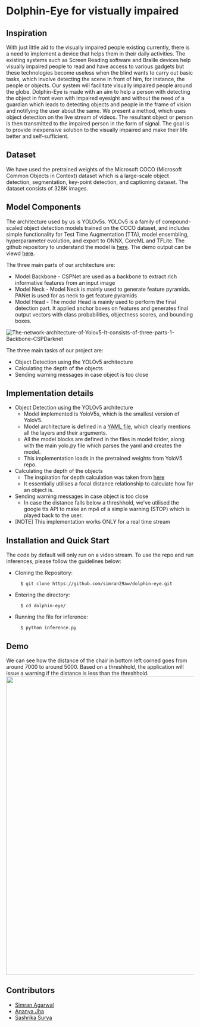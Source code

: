 # Dolphin-Eye for vistually impaired

## Inspiration
With just little aid to the visually impaired people existing currently, there is a need to implement a device that helps them in their daily activities. The existing systems such as Screen Reading software and Braille devices help visually impaired people to read and have access to various gadgets but these technologies become useless when the blind wants to carry out basic tasks, which involve detecting the scene in front of him, for instance, the people or objects. Our system will facilitate visually impaired people around the globe. Dolphin-Eye is made with an aim to help a person with detecting the object in front even with impaired eyesight and without the need of a guardian which leads to detecting objects and people in the frame of vision and notifying the user about the same. We present a method, which uses object detection on the live stream of videos. The resultant object or person is then transmitted to the impaired person in the form of signal. The goal is to provide inexpensive solution to the visually impaired and make their life better and self-sufficient.

## Dataset
We have used the pretrained weights of the Microsoft COCO (Microsoft Common Objects in Context) dataset which is a large-scale object detection, segmentation, key-point detection, and captioning dataset. The dataset consists of 328K images.

## Model Components
The architecture used by us is YOLOv5s. YOLOv5 is a family of compound-scaled object detection models trained on the COCO dataset, and includes simple functionality for Test Time Augmentation (TTA), model ensembling, hyperparameter evolution, and export to ONNX, CoreML and TFLite. The github repository to understand the model is [here](https://github.com/ultralytics/yolov5). The demo output can be viewd [here](https://colab.research.google.com/drive/1AiuBDleOUM5Vyq3Itq3edCjg5J8I719p?usp=sharing).

The three main parts of our architecture are:
- Model Backbone - CSPNet are used as a backbone to extract rich informative features from an input image
- Model Neck - Model Neck is mainly used to generate feature pyramids. PANet is used for as neck to get feature pyramids
- Model Head - The model Head is mainly used to perform the final detection part. It applied anchor boxes on features and generates final output  vectors with class probabilities, objectness scores, and bounding boxes.

![The-network-architecture-of-Yolov5-It-consists-of-three-parts-1-Backbone-CSPDarknet](https://user-images.githubusercontent.com/72155378/134271959-55ad63a4-ef1a-40fc-9c04-9e2369e19aa3.jpg)

The three main tasks of our project are:
- Object Detection using the YOLOv5 architecture
- Calculating the depth of the objects
- Sending warning messages in case object is too close

## Implementation details
- Object Detection using the YOLOv5 architecture
   - Model implemented is YoloV5s, which is the smallest version of YoloV5. 
   - Model architecture is defined in a [YAML file](models/yolov5s.yaml), which clearly mentions all the layers and their arguments. 
   - All the model blocks are defined in the files in model folder, along with the main yolo.py file which parses the yaml and creates the model.
   - This implementation loads in the pretrained weights from YoloV5 repo.
- Calculating the depth of the objects
   - The inspiration for depth calculation was taken from [here](https://ieeexplore.ieee.org/document/9234074)
   - It essentially utilises a focal distance relationship to calculate how far an object is.
- Sending warning messages in case object is too close
   - In case the distance falls below a threshhold, we've utilised the google tts API to make an mp4 of a simple warning (STOP) which is played back to the user. 
- [NOTE] This implementation works ONLY for a real time stream
 
## Installation and Quick Start
The code by default will only run on a video stream.
To use the repo and run inferences, please follow the guidelines below:

- Cloning the Repository: 

        $ git clone https://github.com/simran29aw/dolphin-eye.git
        
- Entering the directory: 

        $ cd dolphin-eye/
        
- Running the file for inference:

        $ python inference.py
        

## Demo

We can see how the distance of the chair in bottom left corned goes from around 7000 to around 5000. Based on a threshhold, the application will issue a warning if the distance is less than the threshhold.
<img src="misc/demo.gif" width="800">

## Contributors 
- [Simran Agarwal](https://github.com/simran29aw)
- [Ananya Jha](https://github.com/Ananya-Jha-code)
- [Sashrika Surya](https://github.com/sashrika15)

